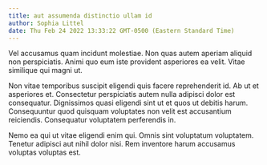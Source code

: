 ```yaml
---
title: aut assumenda distinctio ullam id
author: Sophia Littel
date: Thu Feb 24 2022 13:33:22 GMT-0500 (Eastern Standard Time)
---
```

Vel accusamus quam incidunt molestiae. Non quas autem aperiam aliquid non perspiciatis. Animi quo eum iste provident asperiores ea velit. Vitae similique qui magni ut.

 Non vitae temporibus suscipit eligendi quis facere reprehenderit id. Ab ut et asperiores et. Consectetur perspiciatis autem nulla adipisci dolor est consequatur. Dignissimos quasi eligendi sint ut et quos ut debitis harum. Consequuntur quod quisquam voluptates non velit est accusantium reiciendis. Consequatur voluptatem perferendis in.

 Nemo ea qui ut vitae eligendi enim qui. Omnis sint voluptatum voluptatem. Tenetur adipisci aut nihil dolor nisi. Rem inventore harum accusamus voluptas voluptas est.